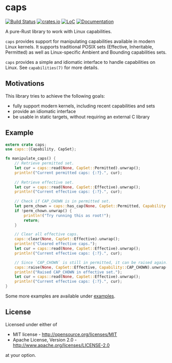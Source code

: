 # caps

[![Build Status](https://travis-ci.org/lucab/caps-rs.svg?branch=master)](https://travis-ci.org/lucab/caps-rs)
[![crates.io](https://img.shields.io/crates/v/caps.svg)](https://crates.io/crates/caps)
[![LoC](https://tokei.rs/b1/github/lucab/caps-rs?category=code)](https://github.com/lucab/caps-rs)
[![Documentation](https://docs.rs/caps/badge.svg)](https://docs.rs/caps)

A pure-Rust library to work with Linux capabilities.

`caps` provides support for manipulating capabilities available in modern Linux
kernels. It supports traditional POSIX sets (Effective, Inheritable, Permitted)
as well as Linux-specific Ambient and Bounding capabilities sets.

`caps` provides a simple and idiomatic interface to handle capabilities on Linux.
See `capabilities(7)` for more details.

## Motivations

This library tries to achieve the following goals:
 * fully support modern kernels, including recent capabilities and sets
 * provide an idiomatic interface
 * be usable in static targets, without requiring an external C library

## Example

```rust
extern crate caps;
use caps::{Capability, CapSet};

fn manipulate_caps() {
    // Retrieve permitted set.
    let cur = caps::read(None, CapSet::Permitted).unwrap();
    println!("Current permitted caps: {:?}.", cur);
    
    // Retrieve effective set.
    let cur = caps::read(None, CapSet::Effective).unwrap();
    println!("Current effective caps: {:?}.", cur);
    
    // Check if CAP_CHOWN is in permitted set.
    let perm_chown = caps::has_cap(None, CapSet::Permitted, Capability::CAP_CHOWN).unwrap();
    if !perm_chown.unwrap() {
        println!("Try running this as root!");
        return;
    }

    // Clear all effective caps.
    caps::clear(None, CapSet::Effective).unwrap();
    println!("Cleared effective caps.");
    let cur = caps::read(None, CapSet::Effective).unwrap();
    println!("Current effective caps: {:?}.", cur);

    // Since `CAP_CHOWN` is still in permitted, it can be raised again.
    caps::raise(None, CapSet::Effective, Capability::CAP_CHOWN).unwrap();
    println!("Raised CAP_CHOWN in effective set.");
    let cur = caps::read(None, CapSet::Effective).unwrap();
    println!("Current effective caps: {:?}.", cur);
}
```

Some more examples are available under [examples](examples).

## License

Licensed under either of

 * MIT license - <http://opensource.org/licenses/MIT>
 * Apache License, Version 2.0 - <http://www.apache.org/licenses/LICENSE-2.0>

at your option.
